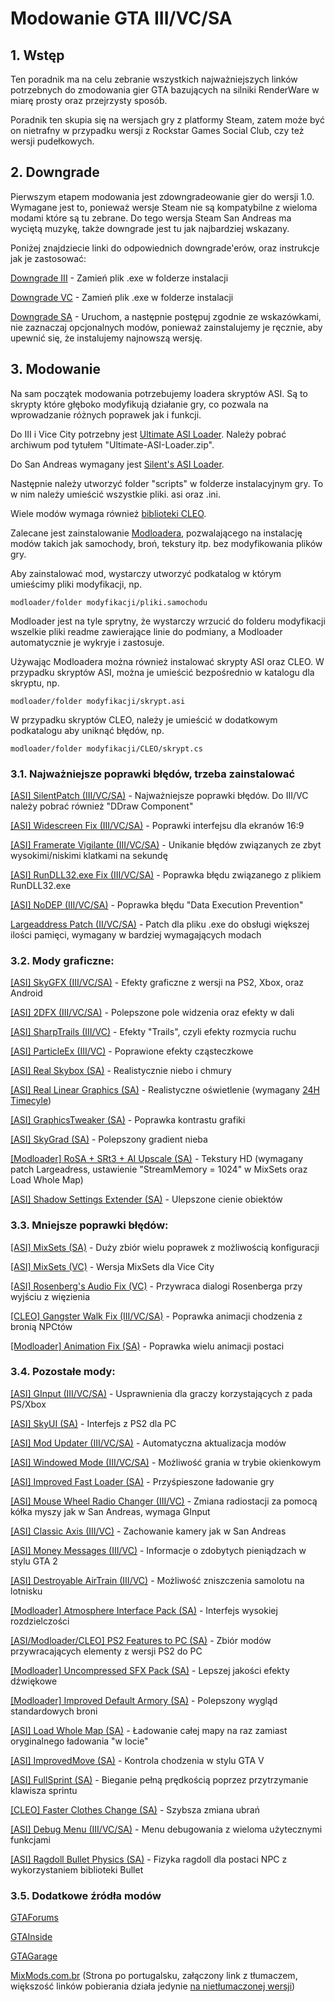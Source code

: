 # Modowanie GTA III/VC/SA

## 1. Wstęp

Ten poradnik ma na celu zebranie wszystkich najważniejszych linków potrzebnych do zmodowania gier GTA bazujących na silniki RenderWare w miarę prosty oraz przejrzysty sposób.

Poradnik ten skupia się na wersjach gry z platformy Steam, zatem może być on nietrafny w przypadku wersji z Rockstar Games Social Club, czy też wersji pudełkowych.

## 2. Downgrade

Pierwszym etapem modowania jest zdowngradeowanie gier do wersji 1.0. Wymagane jest to, ponieważ wersje Steam nie są kompatybilne z wieloma modami które są tu zebrane. Do tego wersja Steam San Andreas ma wyciętą muzykę, także downgrade jest tu jak najbardziej wskazany.

Poniżej znajdziecie linki do odpowiednich downgrade'erów, oraz instrukcje jak je zastosować:

[Downgrade III](exe/gta3.exe?raw=true) - Zamień plik .exe w folderze instalacji

[Downgrade VC](exe/gta-vc.exe?raw=true) - Zamień plik .exe w folderze instalacji

[Downgrade SA](https://services.rockstarnexus.com/sadowngrade/latest.exe) - Uruchom, a następnie postępuj zgodnie ze wskazówkami, nie zaznaczaj opcjonalnych modów, ponieważ zainstalujemy je ręcznie, aby upewnić się, że instalujemy najnowszą wersję.

## 3. Modowanie

Na sam początek modowania potrzebujemy loadera skryptów ASI. Są to skrypty które głęboko modyfikują działanie gry, co pozwala na wprowadzanie różnych poprawek jak i funkcji.

Do III i Vice City potrzebny jest [Ultimate ASI Loader](https://github.com/ThirteenAG/Ultimate-ASI-Loader/releases/). Należy pobrać archiwum pod tytułem "Ultimate-ASI-Loader.zip".

Do San Andreas wymagany jest [Silent's ASI Loader](https://www.gtagarage.com/mods/show.php?id=21709).

Następnie należy utworzyć folder "scripts" w folderze instalacyjnym gry. To w nim należy umieścić wszystkie pliki. asi oraz .ini.

Wiele modów wymaga również [biblioteki CLEO](https://cleo.li/).

Zalecane jest zainstalowanie [Modloadera](https://github.com/thelink2012/modloader/releases), pozwalającego na instalację modów takich jak samochody, broń, tekstury itp. bez modyfikowania plików gry.

Aby zainstalować mod, wystarczy utworzyć podkatalog w którym umieścimy pliki modyfikacji, np.

`modloader/folder modyfikacji/pliki.samochodu`

Modloader jest na tyle sprytny, że wystarczy wrzucić do folderu modyfikacji wszelkie pliki readme zawierające linie do podmiany, a Modloader automatycznie je wykryje i zastosuje.

Używając Modloadera można również instalować skrypty ASI oraz CLEO. W przypadku skryptów ASI, można je umieścić bezpośrednio w katalogu dla skryptu, np.

`modloader/folder modyfikacji/skrypt.asi`

W przypadku skryptów CLEO, należy je umieścić w dodatkowym podkatalogu aby uniknąć błędów, np.

`modloader/folder modyfikacji/CLEO/skrypt.cs`
### 3.1. Najważniejsze poprawki błędów, trzeba zainstalować

[[ASI] SilentPatch (III/VC/SA)](https://gtaforums.com/topic/669045-silentpatch/) - Najważniejsze poprawki błędów. Do III/VC należy pobrać również "DDraw Component"

[[ASI] Widescreen Fix (III/VC/SA)](https://thirteenag.github.io/wfp) - Poprawki interfejsu dla ekranów 16:9

[[ASI] Framerate Vigilante (III/VC/SA)](https://www.mixmods.com.br/2019/06/framerate-vigilante.html) - Unikanie błędów związanych ze zbyt wysokimi/niskimi klatkami na sekundę

[[ASI] RunDLL32.exe Fix (III/VC/SA)](https://www.mixmods.com.br/2016/02/rundll32exe-fix-corrigir-jogo-nao-abrindo.html) - Poprawka błędu związanego z plikiem RunDLL32.exe

[[ASI] NoDEP (III/VC/SA)](https://www.mixmods.com.br/2015/03/nodep-desativar-dep.html) - Poprawka błędu "Data Execution Prevention"

[Largeaddress Patch (II/VC/SA)](https://www.mixmods.com.br/2016/09/largeaddress-reconhecer-4-gb-ram.html) - Patch dla pliku .exe do obsługi większej ilości pamięci, wymagany w bardziej wymagających modach

### 3.2. Mody graficzne:

[[ASI] SkyGFX (III/VC/SA)](https://gtaforums.com/topic/750681-skygfx-ps2-xbox-and-mobile-graphics-for-pc/) - Efekty graficzne z wersji na PS2, Xbox, oraz Android

[[ASI] 2DFX (III/VC/SA)](https://thirteenag.github.io/p2dfx) - Polepszone pole widzenia oraz efekty w dali

[[ASI] SharpTrails (III/VC)](https://gtaforums.com/topic/819550-sharptrails/) - Efekty "Trails", czyli efekty rozmycia ruchu

[[ASI] ParticleEx (III/VC)](https://gtaforums.com/topic/913903-particleex/) - Poprawione efekty cząsteczkowe

[[ASI] Real Skybox (SA)](https://www.mixmods.com.br/2020/06/real-skybox-ceu-realista.html) - Realistycznie niebo i chmury

[[ASI] Real Linear Graphics (SA)](https://www.mixmods.com.br/2019/05/real-linear-graphics.html) - Realistyczne oświetlenie (wymagany [24H Timecyle](https://www.mixmods.com.br/2017/08/24h-timecycle-timecycdat-de-24-horas.html))

[[ASI] GraphicsTweaker (SA)](https://www.mixmods.com.br/2020/06/graphicstweaker-melhorar-graficos.html) - Poprawka kontrastu grafiki

[[ASI] SkyGrad (SA)](https://www.mixmods.com.br/2015/03/sky-gradient-fix-corrigir-linhas.html) - Polepszony gradient nieba

[[Modloader] RoSA + SRt3 + AI Upscale (SA)](https://www.mixmods.com.br/2020/04/rosa-srt3-ai-upscale-pack-texturas-hd.html) - Tekstury HD (wymagany patch Largeadress, ustawienie "StreamMemory = 1024" w MixSets oraz Load Whole Map)

[[ASI] Shadow Settings Extender (SA)](https://www.mixmods.com.br/2020/03/shadows-settings-extender.html) - Ulepszone cienie obiektów

### 3.3. Mniejsze poprawki błędów:

[[ASI] MixSets (SA)](https://www.mixmods.com.br/2019/08/mod-mixsets.html) - Duży zbiór wielu poprawek z możliwością konfiguracji

[[ASI] MixSets (VC)](https://www.mixmods.com.br/2019/02/VC-MixSets.html) - Wersja MixSets dla Vice City

[[ASI] Rosenberg's Audio Fix (VC)](https://www.gtagarage.com/mods/show.php?id=22234) - Przywraca dialogi Rosenberga przy wyjściu z więzienia

[[CLEO] Gangster Walk Fix (III/VC/SA)](https://www.mixmods.com.br/2019/02/gangster-walk-fix.html) - Poprawka animacji chodzenia z bronią NPCtów

[[Modloader] Animation Fix (SA)](https://www.mixmods.com.br/2017/10/animation-fix-corrigir-bugs-de-animacoes.html) - Poprawka wielu animacji postaci

### 3.4. Pozostałe mody:

[[ASI] GInput (III/VC/SA)](https://gtaforums.com/topic/562765-ginput/) - Usprawnienia dla graczy korzystających z pada PS/Xbox

[[ASI] SkyUI (SA)](https://gtaforums.com/topic/899738-skyui/) - Interfejs z PS2 dla PC

[[ASI] Mod Updater (III/VC/SA)](https://github.com/ThirteenAG/modupdater/releases) - Automatyczna aktualizacja modów

[[ASI] Windowed Mode (III/VC/SA)](https://github.com/ThirteenAG/III.VC.SA.WindowedMode/releases) - Możliwość grania w trybie okienkowym

[[ASI] Improved Fast Loader (SA)](https://gtaforums.com/topic/686694-improved-fast-loader/) - Przyśpieszone ładowanie gry

[[ASI] Mouse Wheel Radio Changer (III/VC)](https://www.gtagarage.com/mods/show.php?id=22492) - Zmiana radiostacji za pomocą kółka myszy jak w San Andreas, wymaga GInput

[[ASI] Classic Axis (III/VC)](https://gtaforums.com/topic/896122-classic-axis-visual-camera-improvements/) - Zachowanie kamery jak w San Andreas

[[ASI] Money Messages (III/VC)](https://www.gtagarage.com/mods/show.php?id=26361) - Informacje o zdobytych pieniądzach w stylu GTA 2

[[ASI] Destroyable AirTrain (III/VC)](https://www.gtagarage.com/mods/show.php?id=26526) - Możliwość zniszczenia samolotu na lotnisku

[[Modloader] Atmosphere Interface Pack (SA)](https://sharemods.com/afu7eik3tmzj/Atmosphere_Interface_Pack.7z.html) - Interfejs wysokiej rozdzielczości

[[ASI/Modloader/CLEO] PS2 Features to PC (SA)](https://gtaforums.com/topic/749193-san-andreas-ps2-features-to-pc/) - Zbiór modów przywracających elementy z wersji PS2 do PC

[[Modloader] Uncompressed SFX Pack (SA)](https://www.mixmods.com.br/2020/07/Uncompressed-SFX%20Pack.html) - Lepszej jakości efekty dźwiękowe

[[Modloader] Improved Default Armory (SA)](https://www.mixmods.com.br/2019/08/remastered-weapons-armas-melhoradas.html) - Polepszony wygląd standardowych broni

[[ASI] Load Whole Map (SA)](https://www.mixmods.com.br/2016/03/load-whole-map-carregar-todo-o-mapa.html) - Ładowanie całej mapy na raz zamiast oryginalnego ładowania "w locie"

[[ASI] ImprovedMove (SA)](https://www.mixmods.com.br/2019/10/Improved-Move.html) - Kontrola chodzenia w stylu GTA V

[[ASI] FullSprint (SA)](https://www.mixmods.com.br/2019/10/sprinthook.html) - Bieganie pełną prędkością poprzez przytrzymanie klawisza sprintu

[[CLEO] Faster Clothes Change (SA)](https://www.mixmods.com.br/2020/08/faster-clothes-changes-trocar-de-roupa.html) - Szybsza zmiana ubrań

[[ASI] Debug Menu (III/VC/SA)](https://www.mixmods.com.br/2020/03/shadows-settings-extender.html) - Menu debugowania z wieloma użytecznymi funkcjami

[[ASI] Ragdoll Bullet Physics (SA)](https://www.mixmods.com.br/2017/03/mod-ragdoll-bullet-physics-fisica-realista.html) - Fizyka ragdoll dla postaci NPC z wykorzystaniem biblioteki Bullet

### 3.5. Dodatkowe źródła modów

[GTAForums](https://gtaforums.com/forum/311-mod-showroom/)

[GTAInside](https://gtaforums.com/forum/311-mod-showroom/)

[GTAGarage](https://www.gtagarage.com/mods/index.php)

[MixMods.com.br](https://translate.google.com/translate?hl=&sl=pt&tl=en&u=https%3A%2F%2Fwww.mixmods.com.br%2F) (Strona po portugalsku, załączony link z tłumaczem, większość linków pobierania działa jedynie [na nietłumaczonej wersji](https://www.mixmods.com.br/))
